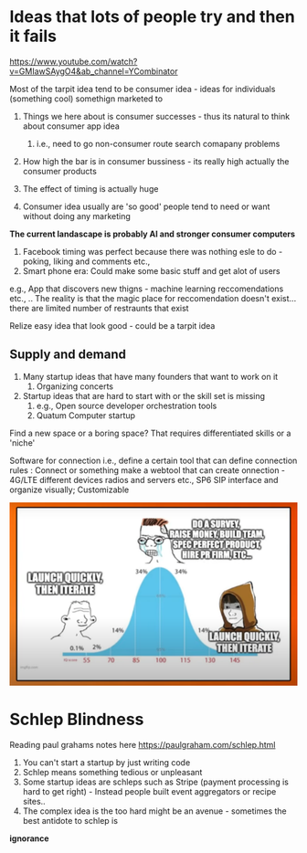 # Ideas that lots of people try and then it fails 

https://www.youtube.com/watch?v=GMIawSAygO4&ab_channel=YCombinator

Most of the tarpit idea tend to be consumer idea - ideas for individuals (something cool) somethign marketed to 

1. Things we here about is consumer successes - thus its natural to think about consumer app idea
   1. i.e., need to go non-consumer route search comapany problems

1. How high the bar is in consumer bussiness - its really high actually the consumer products
2. The effect of timing is actually huge
3. Consumer idea usually are 'so good' people tend to need or want without doing any marketing

**The current landascape is probably AI and stronger consumer computers**


1. Facebook timing was perfect because there was nothing esle to do - poking, liking and comments etc.,
2. Smart phone era: Could make some basic stuff and get alot of users


e.g., 
App that discovers new thigns - machine learning reccomendations etc., ..
The reality is that the magic place for reccomendation doesn't exist... there are limited number of restraunts that exist 

Relize easy idea that look good - could be a tarpit idea

## Supply and demand

1. Many startup ideas that have many founders that want to work on it
   1. Organizing concerts
2. Startup ideas that are hard to start with or the skill set is missing
   1. e.g., Open source developer orchestration tools
   2. Quatum Computer startup



Find a new space or a boring space? That requires differentiated skills or a 'niche'

Software for connection i.e., define a certain tool that can define connection rules :  Connect or something make a webtool that can create onnection - 4G/LTE different devices radios and servers etc., SP6 SIP interface and organize visually; Customizable


![alt text](image.png)


# Schlep Blindness 
Reading paul grahams notes here https://paulgraham.com/schlep.html

1. You can't start a startup by just writing code
2. Schlep means something tedious or unpleasant
3. Some startup ideas are schleps such as Stripe (payment processing is hard to get right) - Instead people built event aggregators or recipe sites..
4. The complex idea is the too hard might be an avenue - sometimes the best antidote to schlep is

**ignorance**